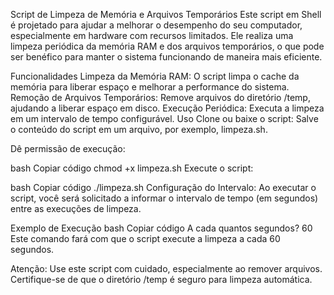 Script de Limpeza de Memória e Arquivos Temporários
Este script em Shell é projetado para ajudar a melhorar o desempenho do seu computador, especialmente em hardware com recursos limitados. Ele realiza uma limpeza periódica da memória RAM e dos arquivos temporários, o que pode ser benéfico para manter o sistema funcionando de maneira mais eficiente.

Funcionalidades
Limpeza da Memória RAM: O script limpa o cache da memória para liberar espaço e melhorar a performance do sistema.
Remoção de Arquivos Temporários: Remove arquivos do diretório /temp, ajudando a liberar espaço em disco.
Execução Periódica: Executa a limpeza em um intervalo de tempo configurável.
Uso
Clone ou baixe o script:
Salve o conteúdo do script em um arquivo, por exemplo, limpeza.sh.

Dê permissão de execução:

bash
Copiar código
chmod +x limpeza.sh
Execute o script:

bash
Copiar código
./limpeza.sh
Configuração do Intervalo:
Ao executar o script, você será solicitado a informar o intervalo de tempo (em segundos) entre as execuções de limpeza.

Exemplo de Execução
bash
Copiar código
A cada quantos segundos? 60
Este comando fará com que o script execute a limpeza a cada 60 segundos.

Atenção: Use este script com cuidado, especialmente ao remover arquivos. Certifique-se de que o diretório /temp é seguro para limpeza automática.

